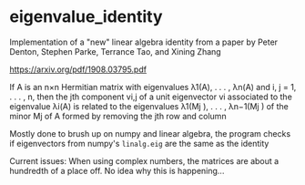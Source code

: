 # eigenvalue_identity
Implementation of a "new" linear algebra identity from a paper by Peter Denton, Stephen Parke, Terrance Tao, and Xining Zhang

https://arxiv.org/pdf/1908.03795.pdf

If A is an n×n Hermitian matrix with eigenvalues λ1(A), . . . , λn(A) and i, j = 1, . . . , n, then the jth component vi,j of a unit eigenvector vi associated to the eigenvalue λi(A) is related to the eigenvalues λ1(Mj ), . . . , λn−1(Mj ) of the minor Mj of A formed by removing the jth row and column

Mostly done to brush up on numpy and linear algebra, the program checks if eigenvectors from numpy's `linalg.eig` are the same as the identity

Current issues:
When using complex numbers, the matrices are about a hundredth of a place off. No idea why this is happening...
